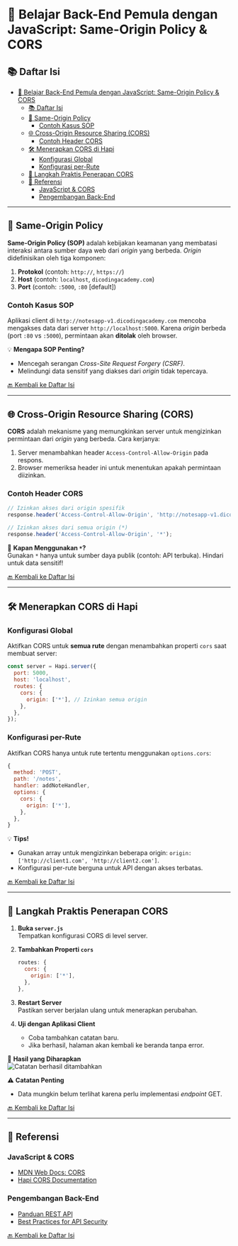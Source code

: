 
# 🚀 Belajar Back-End Pemula dengan JavaScript: Same-Origin Policy & CORS

## 📚 Daftar Isi
- [🚀 Belajar Back-End Pemula dengan JavaScript: Same-Origin Policy \& CORS](#-belajar-back-end-pemula-dengan-javascript-same-origin-policy--cors)
  - [📚 Daftar Isi](#-daftar-isi)
  - [🛑 Same-Origin Policy](#-same-origin-policy)
    - [Contoh Kasus SOP](#contoh-kasus-sop)
  - [🌐 Cross-Origin Resource Sharing (CORS)](#-cross-origin-resource-sharing-cors)
    - [Contoh Header CORS](#contoh-header-cors)
  - [🛠️ Menerapkan CORS di Hapi](#️-menerapkan-cors-di-hapi)
    - [Konfigurasi Global](#konfigurasi-global)
    - [Konfigurasi per-Rute](#konfigurasi-per-rute)
  - [🔧 Langkah Praktis Penerapan CORS](#-langkah-praktis-penerapan-cors)
  - [📖 Referensi](#-referensi)
    - [JavaScript \& CORS](#javascript--cors)
    - [Pengembangan Back-End](#pengembangan-back-end)

---

## 🛑 Same-Origin Policy

**Same-Origin Policy (SOP)** adalah kebijakan keamanan yang membatasi interaksi antara sumber daya web dari *origin* yang berbeda. *Origin* didefinisikan oleh tiga komponen:  
1. **Protokol** (contoh: `http://`, `https://`)  
2. **Host** (contoh: `localhost`, `dicodingacademy.com`)  
3. **Port** (contoh: `:5000`, `:80` [default])  

### Contoh Kasus SOP  
Aplikasi client di `http://notesapp-v1.dicodingacademy.com` mencoba mengakses data dari server `http://localhost:5000`. Karena *origin* berbeda (port `:80` vs `:5000`), permintaan akan **ditolak** oleh browser.  

💡 **Mengapa SOP Penting?**  
- Mencegah serangan *Cross-Site Request Forgery (CSRF)*.  
- Melindungi data sensitif yang diakses dari *origin* tidak tepercaya.  

[🔙 Kembali ke Daftar Isi](#-daftar-isi)

---

## 🌐 Cross-Origin Resource Sharing (CORS)

**CORS** adalah mekanisme yang memungkinkan server untuk mengizinkan permintaan dari *origin* yang berbeda. Cara kerjanya:  
1. Server menambahkan header `Access-Control-Allow-Origin` pada respons.  
2. Browser memeriksa header ini untuk menentukan apakah permintaan diizinkan.  

### Contoh Header CORS  
```javascript
// Izinkan akses dari origin spesifik
response.header('Access-Control-Allow-Origin', 'http://notesapp-v1.dicodingacademy.com');

// Izinkan akses dari semua origin (*)
response.header('Access-Control-Allow-Origin', '*');
```

🚀 **Kapan Menggunakan `*`?**  
Gunakan `*` hanya untuk sumber daya publik (contoh: API terbuka). Hindari untuk data sensitif!

[🔙 Kembali ke Daftar Isi](#-daftar-isi)

---

## 🛠️ Menerapkan CORS di Hapi

### Konfigurasi Global  
Aktifkan CORS untuk **semua rute** dengan menambahkan properti `cors` saat membuat server:  
```javascript
const server = Hapi.server({
  port: 5000,
  host: 'localhost',
  routes: {
    cors: {
      origin: ['*'], // Izinkan semua origin
    },
  },
});
```

### Konfigurasi per-Rute  
Aktifkan CORS hanya untuk rute tertentu menggunakan `options.cors`:  
```javascript
{
  method: 'POST',
  path: '/notes',
  handler: addNoteHandler,
  options: {
    cors: {
      origin: ['*'], 
    },
  },
}
```

💡 **Tips!**  
- Gunakan array untuk mengizinkan beberapa origin: `origin: ['http://client1.com', 'http://client2.com']`.  
- Konfigurasi per-rute berguna untuk API dengan akses terbatas.

[🔙 Kembali ke Daftar Isi](#-daftar-isi)

---

## 🔧 Langkah Praktis Penerapan CORS

1. **Buka `server.js`**  
   Tempatkan konfigurasi CORS di level server.  

2. **Tambahkan Properti `cors`**  
   ```javascript
   routes: {
     cors: {
       origin: ['*'],
     },
   },
   ```

3. **Restart Server**  
   Pastikan server berjalan ulang untuk menerapkan perubahan.  

4. **Uji dengan Aplikasi Client**  
   - Coba tambahkan catatan baru.  
   - Jika berhasil, halaman akan kembali ke beranda tanpa error.  

🎉 **Hasil yang Diharapkan**  
![Catatan berhasil ditambahkan](https://dicodingacademy.com/success-example.png)  

⚠️ **Catatan Penting**  
- Data mungkin belum terlihat karena perlu implementasi *endpoint* GET.  

[🔙 Kembali ke Daftar Isi](#-daftar-isi)

---

## 📖 Referensi

### JavaScript & CORS
- [MDN Web Docs: CORS](https://developer.mozilla.org/en-US/docs/Web/HTTP/CORS)  
- [Hapi CORS Documentation](https://hapi.dev/api/?v=20.2.2#-routeoptionscors)  

### Pengembangan Back-End
- [Panduan REST API](https://restfulapi.net/)  
- [Best Practices for API Security](https://owasp.org/www-project-api-security/)  

[🔙 Kembali ke Daftar Isi](#-daftar-isi)

